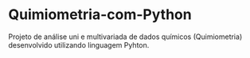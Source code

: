 # Quimiometria-com-Python
Projeto de análise uni e multivariada de dados químicos (Quimiometria) desenvolvido utilizando linguagem Pyhton.
